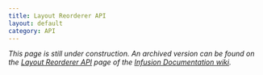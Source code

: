```yaml
---
title: Layout Reorderer API
layout: default
category: API
---
```


_This page is still under construction. An archived version can be found on the [Layout Reorderer API](http://wiki.fluidproject.org/display/docs/Layout+Reorderer+API) page of the [Infusion Documentation wiki](http://wiki.fluidproject.org/display/docs/Infusion+Documentation)._
